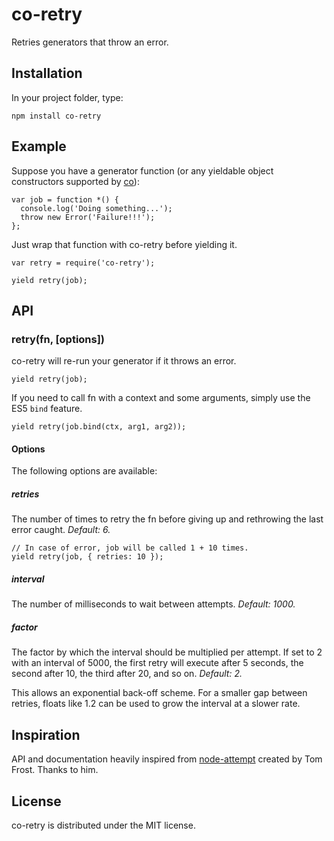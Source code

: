 # co-retry
Retries generators that throw an error.

## Installation
In your project folder, type:

    npm install co-retry

## Example
Suppose you have a generator function (or any yieldable object constructors supported by [co](https://github.com/visionmedia/co)):

    var job = function *() {
      console.log('Doing something...');
      throw new Error('Failure!!!');
    };

Just wrap that function with co-retry before yielding it.

    var retry = require('co-retry');

    yield retry(job);

## API
### retry(fn, [options])

co-retry will re-run your generator if it throws an error.

    yield retry(job);

If you need to call fn with a context and some arguments, simply use the ES5 `bind` feature.

    yield retry(job.bind(ctx, arg1, arg2));

#### Options
The following options are available:

##### retries
The number of times to retry the fn before giving up and rethrowing the last error caught. *Default: 6.*

    // In case of error, job will be called 1 + 10 times.
    yield retry(job, { retries: 10 });

##### interval
The number of milliseconds to wait between attempts. *Default: 1000.*

##### factor
The factor by which the interval should be multiplied per attempt. If set to 2 with an interval of 5000, the first retry will execute after 5 seconds, the second after 10, the third after 20, and so on. *Default: 2.*

This allows an exponential back-off scheme. For a smaller gap between retries, floats like 1.2 can be used to grow the interval at a slower rate.

## Inspiration
API and documentation heavily inspired from [node-attempt](https://github.com/TomFrost/node-attempt) created by Tom Frost. Thanks to him.

## License
co-retry is distributed under the MIT license.
